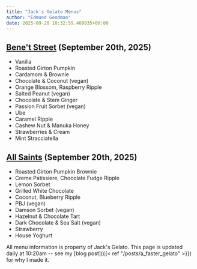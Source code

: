 ```yaml
---
title: "Jack's Gelato Menus"
author: "Edmund Goodman"
date: 2025-09-20 10:32:59.460935+00:00
---
```


## [Bene't Street](https://www.jacksgelato.com/bene-t-street-menu) (September 20th, 2025)

- Vanilla
- Roasted Girton Pumpkin
- Cardamom & Brownie
- Chocolate & Coconut (vegan)
- Orange Blossom, Raspberry Ripple
- Salted Peanut (vegan)
- Chocolate & Stem Ginger
- Passion Fruit Sorbet (vegan)
- Ube
- Caramel Ripple
- Cashew Nut & Manuka Honey
- Strawberries & Cream
- Mint Stracciatella


## [All Saints](https://www.jacksgelato.com/all-saints-menu) (September 20th, 2025)

- Roasted Girton Pumpkin Brownie
- Creme Patissiere, Chocolate Fudge Ripple
- Lemon Sorbet
- Grilled White Chocolate
- Coconut, Blueberry Ripple
- PBJ (vegan)
- Damson Sorbet (vegan)
- Hazelnut & Chocolate Tart
- Dark Chocolate & Sea Salt (vegan)
- Strawberry
- House Yoghurt

All menu information is property of Jack's Gelato. This page is
updated daily at 10:20am -- see my
[blog post]({{< ref "/posts/a_faster_gelato" >}}) for why I made it.
